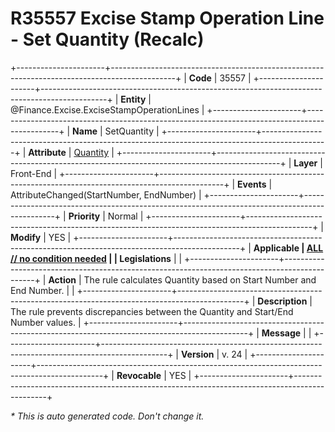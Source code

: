 ﻿---
erp.type: front-end-business-rule
erp.entity: Finance.Excise.ExciseStampOperationLines
---

# R35557 Excise Stamp Operation Line - Set Quantity (Recalc)
+----------------------+----------------------------------------------------------------------------------------------+
| **Code**             | 35557                                                                                        |
+----------------------+----------------------------------------------------------------------------------------------+
| **Entity**           | @Finance.Excise.ExciseStampOperationLines                                                    |
+----------------------+----------------------------------------------------------------------------------------------+
| **Name**             | SetQuantity                                                                                  |
+----------------------+----------------------------------------------------------------------------------------------+
| **Attribute**        | [Quantity](../entities/Finance.Excise.ExciseStampOperationLines.md#quantity)                 |
+----------------------+----------------------------------------------------------------------------------------------+
| **Layer**            | Front-End                                                                                    |
+----------------------+----------------------------------------------------------------------------------------------+
| **Events**           | AttributeChanged(StartNumber, EndNumber)                                                     |
+----------------------+----------------------------------------------------------------------------------------------+
| **Priority**         | Normal                                                                                       |
+----------------------+----------------------------------------------------------------------------------------------+
| **Modify**           | YES                                                                                          |
+----------------------+----------------------------------------------------------------------------------------------+
| **Applicable         | [ALL // no condition needed](xref:applicable-legislations)                                   |
| Legislations**       |                                                                                              |
+----------------------+----------------------------------------------------------------------------------------------+
| **Action**           | The rule calculates Quantity based on Start Number and End Number.                           |                                                                                |
+----------------------+----------------------------------------------------------------------------------------------+
| **Description**      | The rule prevents discrepancies between the Quantity and Start/End Number values.            |
+----------------------+----------------------------------------------------------------------------------------------+
| **Message**          |                                                                                              |
+----------------------+----------------------------------------------------------------------------------------------+
| **Version**          | v. 24                                                                                           |
+----------------------+----------------------------------------------------------------------------------------------+
| **Revocable**        | YES                                                                                          |
+----------------------+----------------------------------------------------------------------------------------------+

*\* This is auto generated code. Don't change it.*
